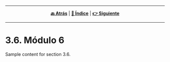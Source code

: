 <hr>
<div align="center">
 
[**🔙 Atrás**](../3.5/3.5.md) | [**📜 Índice**](../../README.md) | [**👉 Siguiente**](../3.7/3.7.md)

</div>
<hr>

# 3.6. Módulo 6

Sample content for section 3.6.
